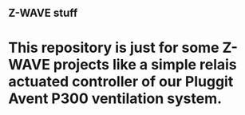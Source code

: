 ## Z-WAVE stuff
# This repository is just for some Z-WAVE projects like a simple relais actuated controller of our Pluggit Avent P300 ventilation system.
